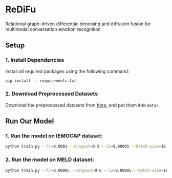 # ReDiFu
Relational graph-driven differential denoising and diffusion fusion for multimodal conversation emotion recognition
## Setup
### 1. Install Dependencies
Install all required packages using the following command:
```bash
pip install -r requirements.txt
```
### 2. Download Preprocessed Datasets
Download the preprocessed datasets from [here](https://drive.google.com/drive/folders/1mzyt_zUV4d4DuGwUCx4aSyF77msnF2-Q?usp=sharing), and put them into `data/`.

## Run Our Model
### 1. Run the model on IEMOCAP dataset:
```bash
python train.py --lr=0.0001 --dropout=0.5 --l2=0.00005 --batch-size=16 --hidden_dim=512 --n_head=64 --windows=20 --epochs=50 --seed=2094 --Dataset="IEMOCAP" --save_model_path="./IEMOCAP"
```
### 2. Run the model on MELD dataset:
```bash
python train.py --lr=0.00005 --dropout=0.6 --l2=0.00005 --batch-size=16 --hidden_dim=256 --n_head=16 --windows=25 --epochs=20 --seed=123 --Dataset="MELD" --save_model_path="./MELD"
```
